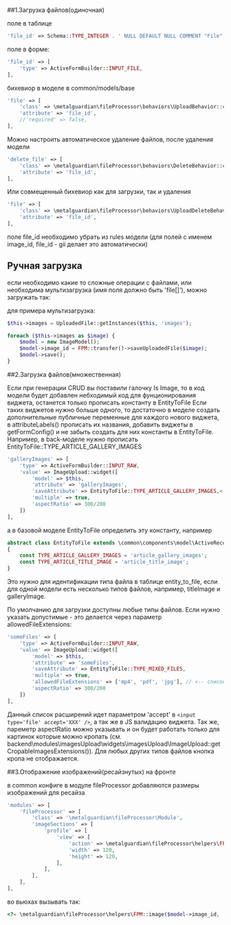 ##1.Загрузка файлов(одиночная)

поле в таблице
```php
'file_id' => Schema::TYPE_INTEGER . ' NULL DEFAULT NULL COMMENT "File"'
```

поле в форме:

```php
'file_id' => [
    'type' => ActiveFormBuilder::INPUT_FILE,
],
```

бихевиор в моделе в common/models/base

```php
'file' => [
    'class' => \metalguardian\fileProcessor\behaviors\UploadBehavior::className(),
    'attribute' => 'file_id',
    //'required' => false,
],
```

Можно настроить автоматическое удаление файлов, после удаления модели

```php
'delete_file' => [
    'class' => \metalguardian\fileProcessor\behaviors\DeleteBehavior::className(),
    'attribute' => 'file_id',
],
```

Или совмещенный бихевиор как для загрузки, так и удаления

```php
'file' => [
    'class' => \metalguardian\fileProcessor\behaviors\UploadDeleteBehavior::className(),
    'attribute' => 'file_id',
],
```

поле file_id необходимо убрать из rules модели (для полей с именем image_id, file_id - gii делает это автоматически)

Ручная загрузка
---------------------

если необходимо какие то сложные операции с файлами, или необходима мультизагрузка (имя поля должно быть 'file[]'), можно загружать так:

для примера мультизагрузка:

```php
$this->images = UploadedFile::getInstances($this, 'images');

foreach ($this->images as $image) {
    $model = new ImageModel();
    $model->image_id = FPM::transfer()->saveUploadedFile($image);
    $model->save();
}
```


##2.Загрузка файлов(множественная)

Если при генерации CRUD вы поставили галочку Is Image, то в код модели будет добавлен
небходимый код для фунционирования виджета, останется только прописать константу в EntityToFile
Если таких виджетов нужно больше одного, то достаточно в моделе создать дополнительные публичные переменные для каждого нового виджета,
в attributeLabels() прописать их названия, добавить виджеты в getFormConfig() и не забыть создать для них константы в EntityToFile.
Например, в back-моделе нужно прописать EntityToFile::TYPE_ARTICLE_GALLERY_IMAGES

```php
'galleryImages' => [
    'type' => ActiveFormBuilder::INPUT_RAW,
    'value' => ImageUpload::widget([
        'model' => $this,
        'attribute' => 'galleryImages',
        'saveAttribute' => EntityToFile::TYPE_ARTICLE_GALLERY_IMAGES,<-------
        'multiple' => true,
        'aspectRatio' => 300/200
    ])
],
```

а в базовой моделе EntityToFile определить эту константу, например
```php
abstract class EntityToFile extends \common\components\model\ActiveRecord
{
    const TYPE_ARTICLE_GALLERY_IMAGES = 'article_gallery_images';
    const TYPE_ARTICLE_TITLE_IMAGE = 'article_title_image';
}
```
Это нужно для идентификации типа файла в таблице entity_to_file, если для одной модели есть несколько типов файлов,
например, titleImage и galleryImage.

По умолчанию для загрузки доступны любые типы файлов. Если нужно указать допустимые - это делается через параметр allowedFileExtensions:
```php
'someFiles' => [
    'type' => ActiveFormBuilder::INPUT_RAW,
    'value' => ImageUpload::widget([
        'model' => $this,
        'attribute' => 'someFiles',
        'saveAttribute' => EntityToFile::TYPE_MIXED_FILES,
        'multiple' => true,
        'allowedFileExtensions' => ['mp4', 'pdf', 'jpg'], // <-- список расширений, без точек 
        'aspectRatio' => 300/200
    ])
],
```
Данный список расширений идет параметром 'accept' в `<input type='file' accept='XXX' />`, а так же в JS валидацию виджета. 
Так же, пареметр aspectRatio можно указывать и он будет работать только для картинок которые можно кропать (см. backend\modules\imagesUpload\widgets\imagesUpload\ImageUpload::getCropableImagesExtensions()).
Для любых других типов файлов кнопка кропа не отображается.

##3.Отображение изображений(ресайзнутых) на фронте


в common конфиге в модуле fileProcessor добавляются размеры изображений для ресайза

```php
'modules' => [
    'fileProcessor' => [
        'class' => '\metalguardian\fileProcessor\Module',
        'imageSections' => [
            'profile' => [
                'view' => [
                    'action' => \metalguardian\fileProcessor\helpers\FPM::ACTION_ADAPTIVE_THUMBNAIL,
                    'width' => 120,
                    'height' => 120,
                ],
            ],
        ],
    ],
],
```

во вьюхах вызывать так:

```php
<?= \metalguardian\fileProcessor\helpers\FPM::image($model->image_id, 'profile', 'view') ?>
```
